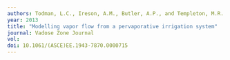 ```yaml
---
authors: Todman, L.C., Ireson, A.M., Butler, A.P., and Templeton, M.R.
year: 2013
title: "Modelling vapor flow from a pervaporative irrigation system"
journal: Vadose Zone Journal
vol:  
doi: 10.1061/(ASCE)EE.1943-7870.0000715
---
```

